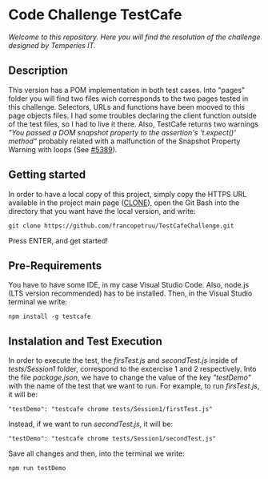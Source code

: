 # Code Challenge TestCafe

_Welcome to this repository. Here you will find the resolution of the challenge designed by Temperies IT._

## Description

This version has a POM implementation in both test cases. Into "pages" folder you will find two files wich corresponds to the two pages tested in this challenge. Selectors, URLs and functions have been mooved to this page objects files. I had some troubles declaring the client function outside of the test files, so I had to live it there. Also, TestCafe returns two warnings _"You passed a DOM snapshot property to the assertion's 't.expect()' method"_ probably related with a malfunction of the Snapshot Property Warning with loops (See [#5389](https://github.com/DevExpress/testcafe/issues/5389)).

## Getting started

In order to have a local copy of this project, simply copy the HTTPS URL available in the project main page ([CLONE](https://github.com/francopetruu/TestCafeChallenge.git)), open the Git Bash into the directory that you want have the local version, and write:

`git clone https://github.com/francopetruu/TestCafeChallenge.git`

Press ENTER, and get started! 

## Pre-Requirements

You have to have some IDE, in my case Visual Studio Code. Also, node.js (LTS version recommended) has to be installed. Then, in the Visual Studio terminal we write:

`npm install -g testcafe`

## Instalation and Test Execution

In order to execute the test, the _firsTest.js_ and _secondTest.js_ inside of _tests/Session1_ folder, correspond to the excercise 1 and 2 respectively. Into the file _package.json_, we have to change the value of the key _"testDemo"_ with the name of the test that we want to run. For example, to run _firsTest.js_, it will be:

`"testDemo": "testcafe chrome tests/Session1/firstTest.js"`

Instead, if we want to run _secondTest.js_, it will be:

`"testDemo": "testcafe chrome tests/Session1/secondTest.js"`

Save all changes and then, into the terminal we write:

`npm run testDemo`


